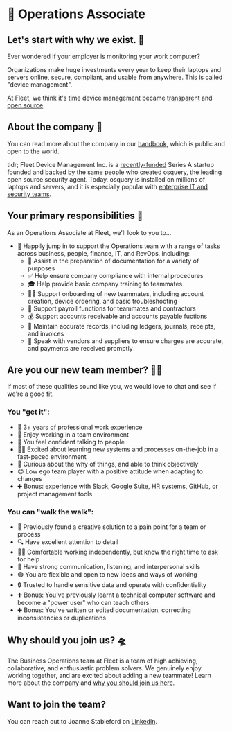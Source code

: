 #  🔦 Operations Associate

## Let's start with why we exist. 📡

Ever wondered if your employer is monitoring your work computer?

Organizations make huge investments every year to keep their laptops and servers online, secure, compliant, and usable from anywhere. This is called "device management".

At Fleet, we think it's time device management became [transparent](https://fleetdm.com/transparency) and [open source](https://fleetdm.com/handbook/company#open-source).

## About the company 🌈

You can read more about the company in our [handbook](https://fleetdm.com/handbook/company), which is public and open to the world.

tldr; Fleet Device Management Inc. is a [recently-funded](https://techcrunch.com/2022/04/28/fleet-nabs-20m-to-enable-enterprises-to-manage-their-devices/) Series A startup founded and backed by the same people who created osquery, the leading open source security agent. Today, osquery is installed on millions of laptops and servers, and it is especially popular with [enterprise IT and security teams](https://www.linuxfoundation.org/press/press-release/the-linux-foundation-announces-intent-to-form-new-foundation-to-support-osquery-community).

## Your primary responsibilities 🔭

As an Operations Associate at Fleet, we'll look to you to…

- 🙋 Happily jump in to support the Operations team with a range of tasks across business, people, finance, IT, and RevOps, including:
  - 📝 Assist in the preparation of documentation for a variety of purposes
  - ✅ Help ensure company compliance with internal procedures
  - 🎓 Help provide basic company training to teammates
  - 🧑‍🏫 Support onboarding of new teammates, including account creation, device ordering, and basic troubleshooting
  - 🤑 Support payroll functions for teammates and contractors
  - 💰 Support accounts receivable and accounts payable fuctions
  - 🧾 Maintain accurate records, including ledgers, journals, receipts, and invoices
  - 📣 Speak with vendors and suppliers to ensure charges are accurate, and payments are received promptly
  
## Are you our new team member? 🧑‍🚀

If most of these qualities sound like you, we would love to chat and see if we're a good fit.

### You "get it":

- 🦉 3+ years of professional work experience
- 🤝 Enjoy working in a team environment
- 🎤 You feel confident talking to people
- 🧑‍💻 Excited about learning new systems and processes on-the-job in a fast-paced environment
- 👀 Curious about the why of things, and able to think objectively
- 😊 Low ego team player with a positive attitude when adapting to changes
- ➕ Bonus: experience with Slack, Google Suite, HR systems, GitHub, or project management tools

### You can "walk the walk":

- 🧩 Previously found a creative solution to a pain point for a team or process
- 🔍 Have excellent attention to detail
- 🧑‍💻 Comfortable working independently, but know the right time to ask for help
- 📣 Have strong communication, listening, and interpersonal skills
- 🟣 You are flexible and open to new ideas and ways of working
- 🔒 Trusted to handle sensitive data and operate with confidentiality
- ➕ Bonus: You've previously learnt a technical computer software and become a "power user" who can teach others
- ➕ Bonus: You've written or edited documentation, correcting inconsistencies or duplications

## Why should you join us? 🛸

The Business Operations team at Fleet is a team of high achieving, collaborative, and enthusiastic problem solvers. We genuinely enjoy working together, and are excited about adding a new teammate!
Learn more about the company and [why you should join us here](https://fleetdm.com/handbook/company#is-it-any-good).

## Want to join the team?

You can reach out to Joanne Stableford on [LinkedIn](https://www.linkedin.com/in/joanne-stableford/).

<meta name="maintainedBy" value="mikermcneil">
